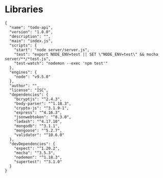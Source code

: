 # Libraries

    {
      "name": "todo-api",
      "version": "1.0.0",
      "description": "",
      "main": "index.js",
      "scripts": {
        "start": "node server/server.js",
        "test": "export NODE_ENV=test || SET \"NODE_ENV=test\" && mocha server/**/*test.js",
        "test-watch": "nodemon --exec 'npm test'"
      },
      "engines": {
        "node": "v9.5.0"
      },
      "author": "",
      "license": "ISC",
      "dependencies": {
        "bcryptjs": "^2.4.3",
        "body-parser": "^1.18.3",
        "crypto-js": "^3.1.9-1",
        "express": "^4.16.3",
        "jsonwebtoken": "^8.3.0",
        "lodash": "^4.17.10",
        "mongodb": "^3.1.1",
        "mongoose": "^5.2.7",
        "validator": "^10.6.0"
      },
      "devDependencies": {
        "expect": "^1.20.2",
        "mocha": "^3.5.3",
        "nodemon": "^1.18.3",
        "supertest": "^3.1.0"
      }
    }
